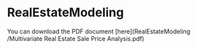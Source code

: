 # RealEstateModeling
You can download the PDF document [here](RealEstateModeling
/Multivariate Real Estate Sale Price Analysis.pdf)
